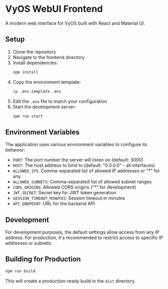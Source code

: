 # VyOS WebUI Frontend

A modern web interface for VyOS built with React and Material UI.

## Setup

1. Clone the repository
2. Navigate to the frontend directory
3. Install dependencies:
   ```bash
   npm install
   ```
4. Copy the environment template:
   ```bash
   cp .env.template .env
   ```
5. Edit the `.env` file to match your configuration
6. Start the development server:
   ```bash
   npm run start
   ```

## Environment Variables

The application uses various environment variables to configure its behavior:

- `PORT`: The port number the server will listen on (default: 3000)
- `HOST`: The host address to bind to (default: "0.0.0.0" - all interfaces)
- `ALLOWED_IPS`: Comma-separated list of allowed IP addresses or "*" for any
- `ALLOWED_SUBNETS`: Comma-separated list of allowed subnet ranges 
- `CORS_ORIGINS`: Allowed CORS origins ("*" for development)
- `JWT_SECRET`: Secret key for JWT token generation
- `SESSION_TIMEOUT_MINUTES`: Session timeout in minutes
- `API_ENDPOINT`: URL for the backend API

## Development

For development purposes, the default settings allow access from any IP address.
For production, it's recommended to restrict access to specific IP addresses or subnets.

## Building for Production

```bash
npm run build
```

This will create a production-ready build in the `dist` directory. 